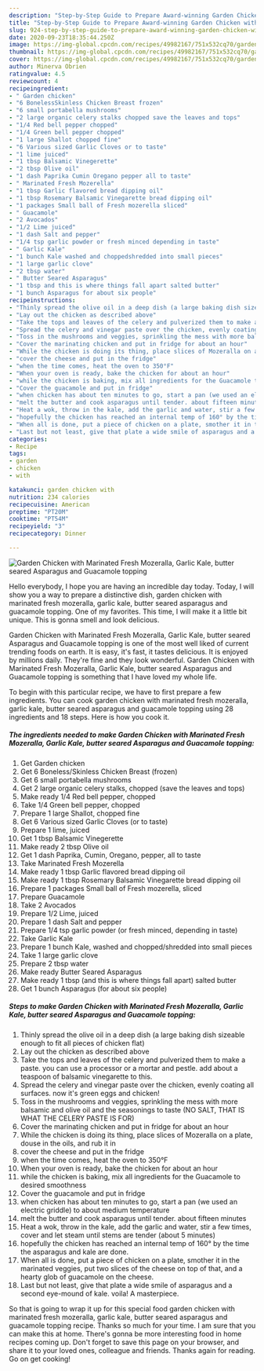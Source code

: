 ```yaml
---
description: "Step-by-Step Guide to Prepare Award-winning Garden Chicken with Marinated Fresh Mozeralla, Garlic Kale, butter seared Asparagus and Guacamole topping"
title: "Step-by-Step Guide to Prepare Award-winning Garden Chicken with Marinated Fresh Mozeralla, Garlic Kale, butter seared Asparagus and Guacamole topping"
slug: 924-step-by-step-guide-to-prepare-award-winning-garden-chicken-with-marinated-fresh-mozeralla-garlic-kale-butter-seared-asparagus-and-guacamole-topping
date: 2020-09-23T18:35:44.250Z
image: https://img-global.cpcdn.com/recipes/49982167/751x532cq70/garden-chicken-with-marinated-fresh-mozeralla-garlic-kale-butter-seared-asparagus-and-guacamole-to-recipe-main-photo.jpg
thumbnail: https://img-global.cpcdn.com/recipes/49982167/751x532cq70/garden-chicken-with-marinated-fresh-mozeralla-garlic-kale-butter-seared-asparagus-and-guacamole-to-recipe-main-photo.jpg
cover: https://img-global.cpcdn.com/recipes/49982167/751x532cq70/garden-chicken-with-marinated-fresh-mozeralla-garlic-kale-butter-seared-asparagus-and-guacamole-to-recipe-main-photo.jpg
author: Minerva Obrien
ratingvalue: 4.5
reviewcount: 4
recipeingredient:
- " Garden chicken"
- "6 BonelessSkinless Chicken Breast frozen"
- "6 small portabella mushrooms"
- "2 large organic celery stalks chopped save the leaves and tops"
- "1/4 Red bell pepper chopped"
- "1/4 Green bell pepper chopped"
- "1 large Shallot chopped fine"
- "6 Various sized Garlic Cloves or to taste"
- "1 lime juiced"
- "1 tbsp Balsamic Vinegerette"
- "2 tbsp Olive oil"
- "1 dash Paprika Cumin Oregano pepper all to taste"
- " Marinated Fresh Mozerella"
- "1 tbsp Garlic flavored bread dipping oil"
- "1 tbsp Rosemary Balsamic Vinegarette bread dipping oil"
- "1 packages Small ball of Fresh mozerella sliced"
- " Guacamole"
- "2 Avocados"
- "1/2 Lime juiced"
- "1 dash Salt and pepper"
- "1/4 tsp garlic powder or fresh minced depending in taste"
- " Garlic Kale"
- "1 bunch Kale washed and choppedshredded into small pieces"
- "1 large garlic clove"
- "2 tbsp water"
- " Butter Seared Asparagus"
- "1 tbsp and this is where things fall apart salted butter"
- "1 bunch Asparagus for about six people"
recipeinstructions:
- "Thinly spread the olive oil in a deep dish (a large baking dish sizeable enough to fit all pieces of chicken flat)"
- "Lay out the chicken as described above"
- "Take the tops and leaves of the celery and pulverized them to make a paste. you can use a processor or a mortar and pestle. add about a teaspoon of balsamic vinegarette to this."
- "Spread the celery and vinegar paste over the chicken, evenly coating all surfaces. now it&#39;s green eggs and chicken!"
- "Toss in the mushrooms and veggies, sprinkling the mess with more balsamic and olive oil and the seasonings to taste (NO SALT, THAT IS WHAT THE CELERY PASTE IS FOR)"
- "Cover the marinating chicken and put in fridge for about an hour"
- "While the chicken is doing its thing, place slices of Mozeralla on a plate, douse in the oils, and rub it in"
- "cover the cheese and put in the fridge"
- "when the time comes, heat the oven to 350°F"
- "When your oven is ready, bake the chicken for about an hour"
- "while the chicken is baking, mix all ingredients for the Guacamole to desired smoothness"
- "Cover the guacamole and put in fridge"
- "when chicken has about ten minutes to go, start a pan (we used an electric griddle) to about medium temperature"
- "melt the butter and cook asparagus until tender. about fifteen minutes"
- "Heat a wok, throw in the kale, add the garlic and water, stir a few times, cover and let steam until stems are tender (about 5 minutes)"
- "hopefully the chicken has reached an internal temp of 160° by the time the asparagus and kale are done."
- "When all is done, put a piece of chicken on a plate, smother it in the marinated veggies, put two slices of the cheese on top of that, and a hearty glob of guacamole on the cheese."
- "Last but not least, give that plate a wide smile of asparagus and a second eye-mound of kale. voila! A masterpiece."
categories:
- Recipe
tags:
- garden
- chicken
- with

katakunci: garden chicken with 
nutrition: 234 calories
recipecuisine: American
preptime: "PT20M"
cooktime: "PT54M"
recipeyield: "3"
recipecategory: Dinner

---
```



![Garden Chicken with Marinated Fresh Mozeralla, Garlic Kale, butter seared Asparagus and Guacamole topping](https://img-global.cpcdn.com/recipes/49982167/751x532cq70/garden-chicken-with-marinated-fresh-mozeralla-garlic-kale-butter-seared-asparagus-and-guacamole-to-recipe-main-photo.jpg)

Hello everybody, I hope you are having an incredible day today. Today, I will show you a way to prepare a distinctive dish, garden chicken with marinated fresh mozeralla, garlic kale, butter seared asparagus and guacamole topping. One of my favorites. This time, I will make it a little bit unique. This is gonna smell and look delicious.

Garden Chicken with Marinated Fresh Mozeralla, Garlic Kale, butter seared Asparagus and Guacamole topping is one of the most well liked of current trending foods on earth. It is easy, it's fast, it tastes delicious. It is enjoyed by millions daily. They're fine and they look wonderful. Garden Chicken with Marinated Fresh Mozeralla, Garlic Kale, butter seared Asparagus and Guacamole topping is something that I have loved my whole life.




To begin with this particular recipe, we have to first prepare a few ingredients. You can cook garden chicken with marinated fresh mozeralla, garlic kale, butter seared asparagus and guacamole topping using 28 ingredients and 18 steps. Here is how you cook it.

<!--inarticleads1-->

##### The ingredients needed to make Garden Chicken with Marinated Fresh Mozeralla, Garlic Kale, butter seared Asparagus and Guacamole topping:

1. Get  Garden chicken
1. Get 6 Boneless/Skinless Chicken Breast (frozen)
1. Get 6 small portabella mushrooms
1. Get 2 large organic celery stalks, chopped (save the leaves and tops)
1. Make ready 1/4 Red bell pepper, chopped
1. Take 1/4 Green bell pepper, chopped
1. Prepare 1 large Shallot, chopped fine
1. Get 6 Various sized Garlic Cloves (or to taste)
1. Prepare 1 lime, juiced
1. Get 1 tbsp Balsamic Vinegerette
1. Make ready 2 tbsp Olive oil
1. Get 1 dash Paprika, Cumin, Oregano, pepper, all to taste
1. Take  Marinated Fresh Mozerella
1. Make ready 1 tbsp Garlic flavored bread dipping oil
1. Make ready 1 tbsp Rosemary Balsamic Vinegarette bread dipping oil
1. Prepare 1 packages Small ball of Fresh mozerella, sliced
1. Prepare  Guacamole
1. Take 2 Avocados
1. Prepare 1/2 Lime, juiced
1. Prepare 1 dash Salt and pepper
1. Prepare 1/4 tsp garlic powder (or fresh minced, depending in taste)
1. Take  Garlic Kale
1. Prepare 1 bunch Kale, washed and chopped/shredded into small pieces
1. Take 1 large garlic clove
1. Prepare 2 tbsp water
1. Make ready  Butter Seared Asparagus
1. Make ready 1 tbsp (and this is where things fall apart) salted butter
1. Get 1 bunch Asparagus (for about six people)




<!--inarticleads2-->

##### Steps to make Garden Chicken with Marinated Fresh Mozeralla, Garlic Kale, butter seared Asparagus and Guacamole topping:

1. Thinly spread the olive oil in a deep dish (a large baking dish sizeable enough to fit all pieces of chicken flat)
1. Lay out the chicken as described above
1. Take the tops and leaves of the celery and pulverized them to make a paste. you can use a processor or a mortar and pestle. add about a teaspoon of balsamic vinegarette to this.
1. Spread the celery and vinegar paste over the chicken, evenly coating all surfaces. now it&#39;s green eggs and chicken!
1. Toss in the mushrooms and veggies, sprinkling the mess with more balsamic and olive oil and the seasonings to taste (NO SALT, THAT IS WHAT THE CELERY PASTE IS FOR)
1. Cover the marinating chicken and put in fridge for about an hour
1. While the chicken is doing its thing, place slices of Mozeralla on a plate, douse in the oils, and rub it in
1. cover the cheese and put in the fridge
1. when the time comes, heat the oven to 350°F
1. When your oven is ready, bake the chicken for about an hour
1. while the chicken is baking, mix all ingredients for the Guacamole to desired smoothness
1. Cover the guacamole and put in fridge
1. when chicken has about ten minutes to go, start a pan (we used an electric griddle) to about medium temperature
1. melt the butter and cook asparagus until tender. about fifteen minutes
1. Heat a wok, throw in the kale, add the garlic and water, stir a few times, cover and let steam until stems are tender (about 5 minutes)
1. hopefully the chicken has reached an internal temp of 160° by the time the asparagus and kale are done.
1. When all is done, put a piece of chicken on a plate, smother it in the marinated veggies, put two slices of the cheese on top of that, and a hearty glob of guacamole on the cheese.
1. Last but not least, give that plate a wide smile of asparagus and a second eye-mound of kale. voila! A masterpiece.




So that is going to wrap it up for this special food garden chicken with marinated fresh mozeralla, garlic kale, butter seared asparagus and guacamole topping recipe. Thanks so much for your time. I am sure that you can make this at home. There's gonna be more interesting food in home recipes coming up. Don't forget to save this page on your browser, and share it to your loved ones, colleague and friends. Thanks again for reading. Go on get cooking!
